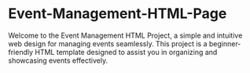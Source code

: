 # Event-Management-HTML-Page
Welcome to the Event Management HTML Project, a simple and intuitive web design for managing events seamlessly. This project is a beginner-friendly HTML template designed to assist you in organizing and showcasing events effectively.
